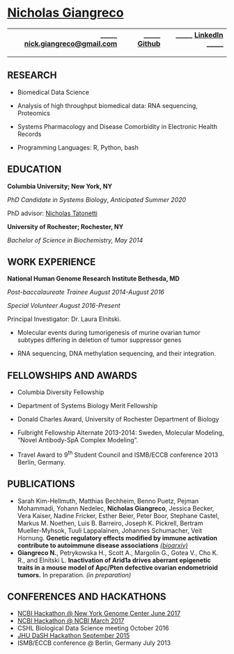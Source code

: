 
<!--  

Great resource https://blog.chmd.fr/editing-a-cv-in-markdown-with-pandoc.html 

The CSS is attributable to the above blog post

-->

[Nicholas Giangreco](http://systemsbiology.columbia.edu/people/nicholas-giangreco)
=====

| _____ nick.giangreco@gmail.com | _____ [Github](https://github.com/ngiangre) | _____ [LinkedIn](https://www.linkedin.com/in/nickgiangreco/) _____
| -----: | -----: | -----: | 
-----

RESEARCH
-----

-   Biomedical Data Science

-   Analysis of high throughput biomedical data: RNA sequencing, Proteomics

-   Systems Pharmacology and Disease Comorbidity in Electronic Health Records

-   Programming Languages: R, Python, bash

EDUCATION
-----

**Columbia University; New York, NY**
*PhD Candidate in Systems Biology*, *Anticipated Summer 2020*PhD advisor: [Nicholas Tatonetti](http://tatonettilab.org)**University of Rochester; Rochester, NY**

*Bachelor of Science in Biochemistry, May 2014*

WORK EXPERIENCE
-----

**National Human Genome Research Institute Bethesda, MD**

*Post-baccalaureate Trainee August 2014-August 2016*

*Special Volunteer August 2016-Present*

Principal Investigator: Dr. Laura Elnitski.

-   Molecular events during tumorigenesis of murine ovarian tumor subtypes differing in deletion of tumor suppressor genes

-   RNA sequencing, DNA methylation sequencing, and their integration.

FELLOWSHIPS AND AWARDS
-----

-   Columbia Diversity Fellowship

-   Department of Systems Biology Merit Fellowship

-   Donald Charles Award, University of Rochester Department of Biology

-   Fulbright Fellowship Alternate 2013-2014: Sweden, Molecular Modeling, “Novel Antibody-SpA Complex Modeling”.

-   Travel Award to 9<sup>th</sup> Student Council and ISMB/ECCB conference 2013 Berlin, Germany.

PUBLICATIONS
-----

-	Sarah Kim-Hellmuth, Matthias Bechheim, Benno Puetz, Pejman Mohammadi, Yohann Nedelec, **Nicholas Giangreco**, Jessica Becker, Vera Kaiser, Nadine Fricker, Esther Beier, Peter Boor, Stephane Castel, Markus M. Noethen, Luis B. Barreiro, Joseph K. Pickrell, Bertram Mueller-Myhsok, Tuuli Lappalainen, Johannes Schumacher, Veit Hornung. **Genetic regulatory effects modified by immune activation contribute to autoimmune disease associations** [*(bioarxiv)*](http://www.biorxiv.org/content/early/2017/03/13/116376)
-	**Giangreco N.**, Petrykowska H., Scott A., Margolin G., Gotea V., Cho K. R., and Elnitski L. **Inactivation of Arid1a drives aberrant epigenetic traits in a mouse model of Apc/Pten defective ovarian endometrioid tumors.** In preparation. *(in preparation)*

CONFERENCES AND HACKATHONS
-----

-	[NCBI Hackathon @ New York Genome Center June 2017](https://github.com/NCBI-Hackathons/Proteomic_Correlation_Shiny)-	[NCBI Hackathon @ NCBI March 2017](https://github.com/NCBI-Hackathons/Scan2CNV)-	CSHL Biological Data Science meeting October 2016-	[JHU DaSH Hackathon September 2015](https://github.com/NCBI-Hackathons/DASH_cell_type)-	ISMB/ECCB conference @ Berlin, Germany July 2013
